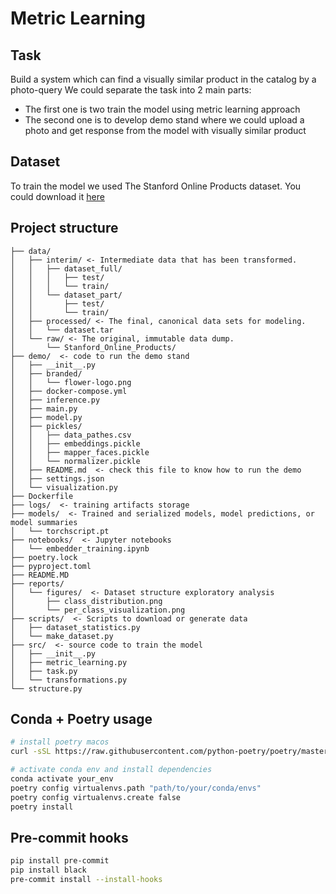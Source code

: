 # Metric Learning
## Task
Build a system which can find a visually similar product in the catalog by a photo-query
We could separate the task into 2 main parts:
- The first one is two train the model using metric learning approach
- The second one is to develop demo stand where we could upload a photo and get response from the model with visually similar product

## Dataset
To train the model we used The Stanford Online Products dataset. You could download it [here](ftp://cs.stanford.edu/cs/cvgl/Stanford_Online_Products.zip)

## Project structure
```log
├── data/
│   ├── interim/ <- Intermediate data that has been transformed.
│   │   ├── dataset_full/
│   │   │   ├── test/
│   │   │   └── train/
│   │   └── dataset_part/
│   │       ├── test/
│   │       └── train/
│   ├── processed/ <- The final, canonical data sets for modeling.
│   │   └── dataset.tar
│   └── raw/ <- The original, immutable data dump.
│       └── Stanford_Online_Products/
├── demo/  <- code to run the demo stand
│   ├── __init__.py
│   ├── branded/
│   │   └── flower-logo.png
│   ├── docker-compose.yml
│   ├── inference.py
│   ├── main.py
│   ├── model.py
│   ├── pickles/
│   │   ├── data_pathes.csv
│   │   ├── embeddings.pickle
│   │   ├── mapper_faces.pickle
│   │   └── normalizer.pickle
│   ├── README.md  <- check this file to know how to run the demo
│   ├── settings.json
│   └── visualization.py
├── Dockerfile
├── logs/  <- training artifacts storage
├── models/  <- Trained and serialized models, model predictions, or model summaries
│   └── torchscript.pt
├── notebooks/  <- Jupyter notebooks
│   └── embedder_training.ipynb
├── poetry.lock
├── pyproject.toml
├── README.MD
├── reports/
│   └── figures/  <- Dataset structure exploratory analysis
│       ├── class_distribution.png
│       └── per_class_visualization.png
├── scripts/  <- Scripts to download or generate data
│   ├── dataset_statistics.py
│   └── make_dataset.py
├── src/  <- source code to train the model
│   ├── __init__.py
│   ├── metric_learning.py
│   ├── task.py
│   └── transformations.py
└── structure.py
```

## Conda + Poetry usage
```bash
# install poetry macos
curl -sSL https://raw.githubusercontent.com/python-poetry/poetry/master/get-poetry.py | python -

# activate conda env and install dependencies
conda activate your_env
poetry config virtualenvs.path "path/to/your/conda/envs"
poetry config virtualenvs.create false
poetry install
```

## Pre-commit hooks
```bash
pip install pre-commit
pip install black
pre-commit install --install-hooks
```
